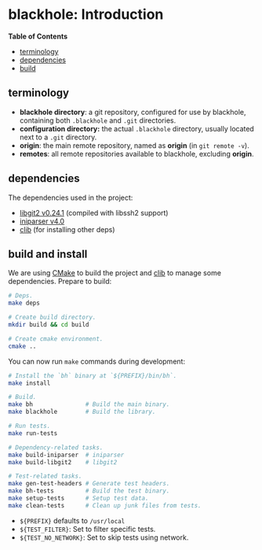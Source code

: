 # blackhole: Introduction

**Table of Contents**

* [terminology](#terms)
* [dependencies](#deps)
* [build](#build)


<a name="terms"></a>
## terminology

* **blackhole directory**: a git repository, configured for use by
  blackhole, containing both `.blackhole` and `.git` directories.
* **configuration directory:** the actual `.blackhole` directory,
  usually located next to a `.git` directory.
* **origin**: the main remote repository, named as **origin**
  (in `git remote -v`).
* **remotes**: all remote repositories available to blackhole, excluding
  **origin**.


<a name="deps"></a>
## dependencies

The dependencies used in the project:

* [libgit2 v0.24.1][libgit2] (compiled with libssh2 support)
* [iniparser v4.0][iniparser]
* [clib][clib] (for installing other deps)


<a name="build"></a>
## build and install

We are using [CMake][cmake] to build the project
and [clib][clib] to manage some dependencies.
Prepare to build:

```bash
# Deps.
make deps

# Create build directory.
mkdir build && cd build

# Create cmake environment.
cmake ..
```

You can now run `make` commands during development:

```bash
# Install the `bh` binary at `${PREFIX}/bin/bh`.
make install

# Build.
make bh               # Build the main binary.
make blackhole        # Build the library.

# Run tests.
make run-tests

# Dependency-related tasks.
make build-iniparser  # iniparser
make build-libgit2    # libgit2

# Test-related tasks.
make gen-test-headers # Generate test headers.
make bh-tests         # Build the test binary.
make setup-tests      # Setup test data.
make clean-tests      # Clean up junk files from tests.
```

* `${PREFIX}` defaults to `/usr/local`
* `${TEST_FILTER}`: Set to filter specific tests.
* `${TEST_NO_NETWORK}`: Set to skip tests using network.

[clib]:https://github.com/clibs/clib
[cmake]:https://cmake.org/
[iniparser]:https://github.com/ndevilla/iniparser/releases/tag/v4.0
[libgit2]:https://github.com/libgit2/libgit2/releases/tag/v0.24.1
